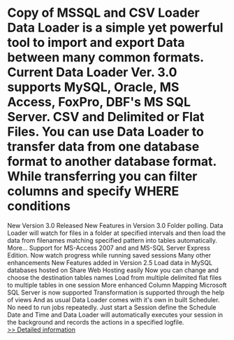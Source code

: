 # Copy of MSSQL and CSV Loader<br />Data Loader is a simple yet powerful tool to import and export Data between many common formats. Current Data Loader Ver. 3.0 supports MySQL, Oracle, MS Access, FoxPro, DBF's MS SQL Server. CSV and Delimited or Flat Files. You can use Data Loader to transfer data from one database format to another database format. While transferring you can filter columns and specify WHERE conditions
 New Version 3.0 Released
  New Features in Version 3.0
Folder polling.
Data Loader will watch for files in a folder at specified intervals and then load the data from filenames matching specified pattern into tables automatically.  More...
Support for MS-Access 2007 and and MS-SQL Server Express Edition.
Now watch progress while running saved sessions
Many other enhancements
  New Features added in Version 2.5
Load data in MySQL databases hosted on Share Web Hosting easily
Now you can change and choose the destination tables names
Load from multiple delimited flat files to multiple tables in one session
More enhanced Column Mapping
Microsoft SQL Server is now supported
Transformation is supported through the help of views
And as usual Data Loader comes with it's own in built Scheduler. No need to run jobs repeatedly. Just start a Session define the Schedule Date and Time and Data Loader will automatically executes your session in the background and records the actions in a specified logfile.<br />[>> Detailed information](https://secure.shareit.com/shareit/product.html?productid=300314688&affiliateid=200057808)